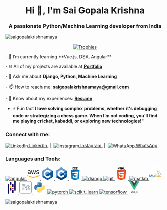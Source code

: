 <h1 align="center">Hi 👋, I'm Sai Gopala Krishna</h1>
<h3 align="center">A passionate Python/Machine Learning developer from India</h3>

<p align="left"> <img src="https://komarev.com/ghpvc/?username=saigopalakrishnamaya&label=Profile%20views&color=0e75b6&style=flat" alt="saigopalakrishnamaya" /> </p>

<p align="center"> 
    <a href="https://github.com/ryo-ma/github-profile-trophy">
        <img src="https://github-profile-trophy.vercel.app/?username=saigopalakrishnamaya&theme=gruvbox&title=Commit,Repositories,Stars,Followers" alt="Trophies" />
    </a>
</p>
- 🌱 I’m currently learning **Vue.js, DSA, Angular**<br>

<p align="left">
    - 🌐 All of my projects are available at 
    <a href="https://saigopalakrishnamaya.github.io/Personal_Portfolio/" target="_blank">
        <strong>Portfolio</strong>
    </a>
</p>

<p align="left">
    - 💬 Ask me about <strong>Django, Python, Machine Learning</strong>
</p>

<p align="left">
    - 📫 How to reach me: 
    <a href="mailto:saigopalakrishnamaya@gmail.com" target="_blank">
        <strong>saigopalakrishnamaya@gmail.com</strong>
    </a>
</p>

<p align="left">
    - 📄 Know about my experiences: 
    <a href="https://drive.google.com/file/d/1jeLU_ENTrXrBHQMdEIm7fG851LFacq2x/preview" target="_blank">
        <strong>Resume</strong>
    </a>
</p>

- ⚡ Fun fact **I love solving complex problems, whether it's debugging code or strategizing a chess game. When I’m not coding, you’ll find me playing cricket, kabaddi, or exploring new technologies!"**

<h3 align="left">Connect with me:</h3>
<p align="left">
    <a href="https://www.linkedin.com/in/saigopalakrishna/" target="_blank">
        <img align="center" src="https://cdn.jsdelivr.net/npm/simple-icons@v3/icons/linkedin.svg" alt="LinkedIn" height="30" width="40" />
        <span>LinkedIn</span>
    </a>
    &nbsp;|&nbsp;
    <a href="https://www.instagram.com/gopal_26092004/" target="_blank">
        <img align="center" src="https://cdn.jsdelivr.net/npm/simple-icons@v3/icons/instagram.svg" alt="Instagram" height="30" width="40" />
        <span>Instagram</span>
    </a>
    &nbsp;|&nbsp;
    <a href="https://wa.link/6p5qa5" target="_blank">
        <img align="center" src="https://cdn.jsdelivr.net/npm/simple-icons@v3/icons/whatsapp.svg" alt="WhatsApp" height="30" width="40" />
        <span>WhatsApp</span>
    </a>
</p>



<h3 align="left">Languages and Tools:</h3>
<p align="left"> <a href="https://angular.io" target="_blank" rel="noreferrer"> <img src="https://angular.io/assets/images/logos/angular/angular.svg" alt="angular" width="40" height="40"/> </a> <a href="https://aws.amazon.com" target="_blank" rel="noreferrer"> <img src="https://raw.githubusercontent.com/devicons/devicon/master/icons/amazonwebservices/amazonwebservices-original-wordmark.svg" alt="aws" width="40" height="40"/> </a> <a href="https://www.cprogramming.com/" target="_blank" rel="noreferrer"> <img src="https://raw.githubusercontent.com/devicons/devicon/master/icons/c/c-original.svg" alt="c" width="40" height="40"/> </a> <a href="https://www.w3schools.com/cpp/" target="_blank" rel="noreferrer"> <img src="https://raw.githubusercontent.com/devicons/devicon/master/icons/cplusplus/cplusplus-original.svg" alt="cplusplus" width="40" height="40"/> </a> <a href="https://www.w3schools.com/css/" target="_blank" rel="noreferrer"> <img src="https://raw.githubusercontent.com/devicons/devicon/master/icons/css3/css3-original-wordmark.svg" alt="css3" width="40" height="40"/> </a> <a href="https://www.djangoproject.com/" target="_blank" rel="noreferrer"> <img src="https://cdn.worldvectorlogo.com/logos/django.svg" alt="django" width="40" height="40"/> </a> <a href="https://git-scm.com/" target="_blank" rel="noreferrer"> <img src="https://www.vectorlogo.zone/logos/git-scm/git-scm-icon.svg" alt="git" width="40" height="40"/> </a> <a href="https://www.w3.org/html/" target="_blank" rel="noreferrer"> <img src="https://raw.githubusercontent.com/devicons/devicon/master/icons/html5/html5-original-wordmark.svg" alt="html5" width="40" height="40"/> </a> <a href="https://www.mathworks.com/" target="_blank" rel="noreferrer"> <img src="https://upload.wikimedia.org/wikipedia/commons/2/21/Matlab_Logo.png" alt="matlab" width="40" height="40"/> </a> <a href="https://www.mysql.com/" target="_blank" rel="noreferrer"> <img src="https://raw.githubusercontent.com/devicons/devicon/master/icons/mysql/mysql-original-wordmark.svg" alt="mysql" width="40" height="40"/> </a> <a href="https://pandas.pydata.org/" target="_blank" rel="noreferrer"> <img src="https://raw.githubusercontent.com/devicons/devicon/2ae2a900d2f041da66e950e4d48052658d850630/icons/pandas/pandas-original.svg" alt="pandas" width="40" height="40"/> </a> <a href="https://www.photoshop.com/en" target="_blank" rel="noreferrer"> <img src="https://raw.githubusercontent.com/devicons/devicon/master/icons/photoshop/photoshop-line.svg" alt="photoshop" width="40" height="40"/> </a> <a href="https://www.python.org" target="_blank" rel="noreferrer"> <img src="https://raw.githubusercontent.com/devicons/devicon/master/icons/python/python-original.svg" alt="python" width="40" height="40"/> </a> <a href="https://pytorch.org/" target="_blank" rel="noreferrer"> <img src="https://www.vectorlogo.zone/logos/pytorch/pytorch-icon.svg" alt="pytorch" width="40" height="40"/> </a> <a href="https://scikit-learn.org/" target="_blank" rel="noreferrer"> <img src="https://upload.wikimedia.org/wikipedia/commons/0/05/Scikit_learn_logo_small.svg" alt="scikit_learn" width="40" height="40"/> </a> <a href="https://www.tensorflow.org" target="_blank" rel="noreferrer"> <img src="https://www.vectorlogo.zone/logos/tensorflow/tensorflow-icon.svg" alt="tensorflow" width="40" height="40"/> </a> <a href="https://vuejs.org/" target="_blank" rel="noreferrer"> <img src="https://raw.githubusercontent.com/devicons/devicon/master/icons/vuejs/vuejs-original-wordmark.svg" alt="vuejs" width="40" height="40"/> </a> </p>

<p><img align="center" src="https://github-readme-stats.vercel.app/api/top-langs?username=saigopalakrishnamaya&show_icons=true&locale=en&layout=compact" alt="saigopalakrishnamaya" /></p>

